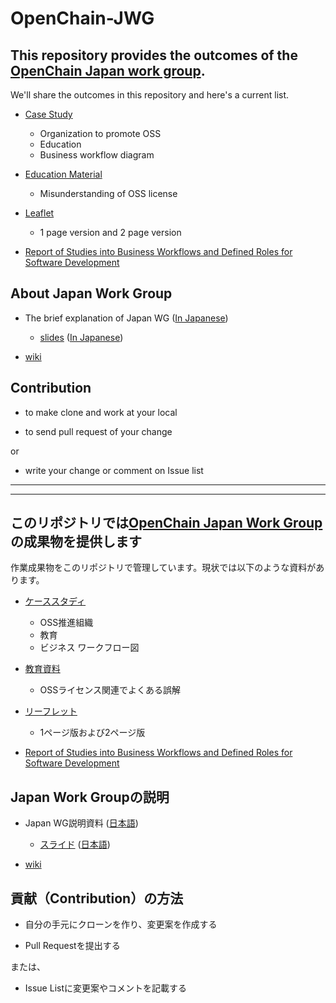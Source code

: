 # OpenChain-JWG

## This repository provides the outcomes of the [OpenChain Japan work group](https://openchain-project.github.io/OpenChain-JWG/index_en.html).

 We'll share the outcomes in this repository and here's a current list.

* [Case Study](CaseStudy)
  * Organization to promote OSS
  * Education
  * Business workflow diagram

* [Education Material](Education_Material)
  * Misunderstanding of OSS license

* [Leaflet](Leaflet)
  * 1 page version and 2 page version

* [Report of Studies into Business Workflows and Defined Roles for Software Development](CaseStudy/BusinessFlow/Report-of-business-workflow-and-roles.md)


## About Japan Work Group

* The brief explanation of Japan WG ([In Japanese](About_Japan-wg/About_JapanWG.md))
  * [slides](About_Japan-wg/OpenChain_JWG_Activities_20180806_r03.pdf) ([In Japanese](About_Japan-wg/OpenChain_JWG_Activities_CC0_20190205.pdf))

* [wiki](https://wiki.linuxfoundation.org/openchain/openchain-japanese-working-group)

## Contribution

* to make clone and work at your local

* to send pull request of your change 

or 

* write your change or comment on Issue list

---
---

## このリポジトリでは[OpenChain Japan Work Group](https://openchain-project.github.io/OpenChain-JWG/index.html)の成果物を提供します

作業成果物をこのリポジトリで管理しています。現状では以下のような資料があります。

* [ケーススタディ](CaseStudy)
  * OSS推進組織
  * 教育
  * ビジネス ワークフロー図

* [教育資料](Education_Material)
  * OSSライセンス関連でよくある誤解

* [リーフレット](Leaflet)
  * 1ページ版および2ページ版

* [Report of Studies into Business Workflows and Defined Roles for Software Development](CaseStudy/BusinessFlow/Report-of-business-workflow-and-roles.md)

## Japan Work Groupの説明

* Japan WG説明資料 ([日本語](About_Japan-wg/About_JapanWG.md))
  * [スライド](About_Japan-wg/OpenChain_JWG_Activities_20180806_r03.pdf) ([日本語](About_Japan-wg/OpenChain_JWG_Activities_CC0_20190205.pdf))

* [wiki](https://wiki.linuxfoundation.org/openchain/openchain-japanese-working-group)


## 貢献（Contribution）の方法

* 自分の手元にクローンを作り、変更案を作成する

* Pull Requestを提出する

または、

* Issue Listに変更案やコメントを記載する
